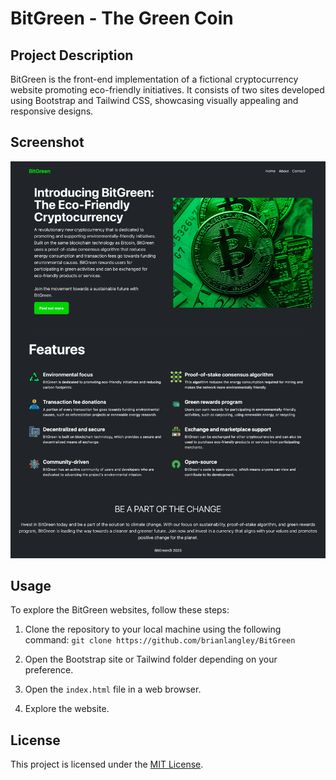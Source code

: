 # BitGreen - The Green Coin

## Project Description

BitGreen is the front-end implementation of a fictional cryptocurrency website promoting eco-friendly initiatives. It consists of two sites developed using Bootstrap and Tailwind CSS, showcasing visually appealing and responsive designs.

## Screenshot

![Page](./screenshots/page.png)

## Usage

To explore the BitGreen websites, follow these steps:

1. Clone the repository to your local machine using the following command: `git clone https://github.com/brianlangley/BitGreen`

2. Open the Bootstrap site or Tailwind folder depending on your preference.

3. Open the `index.html` file in a web browser.

4. Explore the website.

## License

This project is licensed under the [MIT License](LICENSE).
